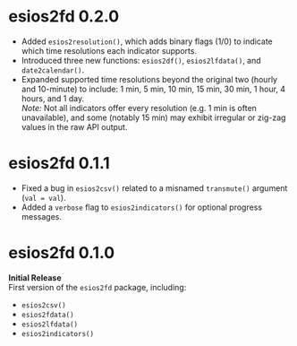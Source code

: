 # esios2fd 0.2.0

- Added `esios2resolution()`, which adds binary flags (1/0) to indicate which time resolutions each indicator supports.  
- Introduced three new functions: `esios2df()`, `esios2lfdata()`, and `date2calendar()`.  
- Expanded supported time resolutions beyond the original two (hourly and 10-minute) to include: 1 min, 5 min, 10 min, 15 min, 30 min, 1 hour, 4 hours, and 1 day.  
*Note:* Not all indicators offer every resolution (e.g. 1 min is often unavailable), and some (notably 15 min) may exhibit irregular or zig-zag values in the raw API output.

# esios2fd 0.1.1

- Fixed a bug in `esios2csv()` related to a misnamed `transmute()` argument (`val = val`).  
- Added a `verbose` flag to `esios2indicators()` for optional progress messages.

# esios2fd 0.1.0

**Initial Release**  
First version of the `esios2fd` package, including:  
- `esios2csv()`  
- `esios2fdata()`  
- `esios2lfdata()`  
- `esios2indicators()`


